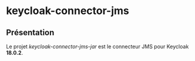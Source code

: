 # keycloak-connector-jms

## Présentation
Le projet *keycloak-connector-jms-jar* est le connecteur JMS pour Keycloak **18.0.2**.